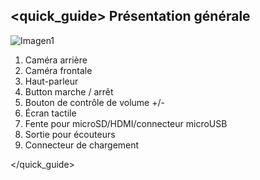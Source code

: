 ## <quick_guide> Présentation générale

![Imagen1](http://static.energysistem.com/images/manuals/39986/539803b427bc0.jpg)

1. Caméra arrière
2. Caméra frontale
3. Haut-parleur
4. Button marche / arrêt
5. Bouton de contrôle de volume +/-
6. Écran tactile
7. Fente pour microSD/HDMI/connecteur microUSB
8. Sortie pour écouteurs
9. Connecteur de chargement

</quick_guide>
